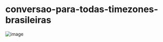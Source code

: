 # conversao-para-todas-timezones-brasileiras

![image](https://github.com/matefs/conversao-para-todas-timezones-brasileiras/assets/30128774/66713923-5302-4883-8204-544e211d6942)


